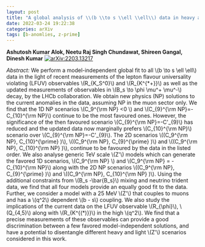 ```yaml
---
layout: post
title: "A global analysis of \\(b \\to s \\ell \\ell\\) data in heavy and light \\(Z'\\) models"
date: 2022-03-24 19:22:38
categories: arXiv
tags: [b-anomlies, z-prime]
---
```


**Ashutosh Kumar Alok, Neetu Raj Singh Chundawat, Shireen Gangal, Dinesh Kumar**
[![arXiv:2203.13217](https://img.shields.io/badge/arXiv-2203.13217-00ff00)](https://arxiv.org/abs/2203.13217)

*Abstract:*
We perform a model-independent global fit to all \\(b \\to s \\ell \\ell\\) data in the light of recent measurements of the lepton flavour universality violating (LFUV) observables \\(R\_\{K\_S^0\}\\) and \\(R\_\{K^\{\*+\}\}\\) as well as the updated measurements of observables in \\(B\_s \\to \\phi \\mu^+ \\mu^-\\) decay, by the LHCb collaboration. We obtain new physics (NP) solutions to the current anomalies in the data, assuming NP in the muon sector only. We find that the 1D NP scenarios \\(C\_9^\{\\rm NP\} <0 \\) and \\(C\_\{9\}^\{\\rm NP\}=-C\_\{10\}^\{\\rm NP\}\\) continue to be the most favoured ones. However, the significance of the then favoured scenario \\(C\_\{9\}^\{\\rm NP\}=-C'\_\{9\}\\) has reduced and the updated data now marginally prefers \\(C\_\{10\}^\{\\rm NP\}\\) scenario over \\(C\_\{9\}^\{\\rm NP\}=-C'\_\{9\}\\). The 2D scenarios \\((C\_9^\{\\rm NP\}, C\_\{10\}^\{\\prime\} )\\), \\((C\_9^\{\\rm NP\}, C\_\{9\}^\{\\prime\} )\\) and \\((C\_9^\{\\rm NP\}, C\_\{10\}^\{\\rm NP\} )\\), continue to be favoured by the data in the listed order. We also analyse generic TeV scale \\(Z'\\) models which can generate the favored 1D scenarios, \\(C\_9^\{\\rm NP\} \\) and \\(C\_9^\{\\rm NP\} = -C\_\{10\}^\{\\rm NP\}\\) along with the 2D NP scenarios \\((C\_9^\{\\rm NP\}, C\_\{9\}^\{\\prime\} )\\) and \\((C\_9^\{\\rm NP\}, C\_\{10\}^\{\\rm NP\} )\\). Using the additional constraints from \\(B\_s -\\bar\{B\_s\}\\) mixing and neutrino trident data, we find that all four models provide an equally good fit to the data. Further, we consider a model with a 25 MeV \\(Z'\\) that couples to muons and has a \\(q^2\\) dependent \\(b - s\\) coupling. We also study the implications of the current data on the LFUV observable \\(R\_\{\\phi\}\\), \\(Q\_\{4,5\}\\) along with \\(R\_\{K^\{(\*)\}\}\\) in the high \\(q^2\\). We find that a precise measurements of these observables can provide a good discrimination between a few favored model-independent solutions, and have a potential to disentangle different heavy and light \\(Z'\\) scenarios considered in this work.
